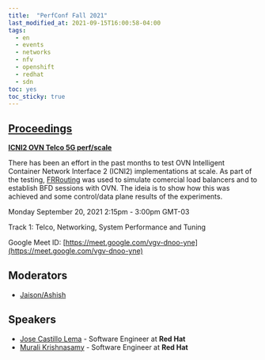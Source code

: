 ```yaml
---
title:  "PerfConf Fall 2021"
last_modified_at: 2021-09-15T16:00:58-04:00
tags:
  - en
  - events
  - networks
  - nfv
  - openshift
  - redhat
  - sdn
toc: yes
toc_sticky: true
---
```


## [Proceedings](https://perfconfall2021.sched.com/)

[**ICNI2 OVN Telco 5G perf/scale**](https://perfconfall2021.sched.com/event/nBpH/icni2-ovn-telco-5g-perfscale)

There has been an effort in the past months to test OVN Intelligent Container Network Interface 2 (ICNI2) implementations at scale. As part of the testing, [FRRouting](http://docs.frrouting.org/en/stable-8.0/) was used to simulate comercial load balancers and to establish BFD sessions with OVN. The ideia is to show how this was achieved and some control/data plane results of the experiments.

Monday September 20, 2021 2:15pm - 3:00pm GMT-03

Track 1: Telco, Networking, System Performance and Tuning

Google Meet ID: [https://meet.google.com/vgv-dnoo-yne](https://meet.google.com/vgv-dnoo-yne)

## Moderators
 - [Jaison/Ashish](https://perfconfall2021.sched.com/moderator/jaisonashish.7huo2c3)

## Speakers
 - [Jose Castillo Lema](https://perfconfall2021.sched.com/speaker/jlema) - Software Engineer at **Red Hat**
 - [Murali Krishnasamy](https://perfconfall2021.sched.com/speaker/murali_krishna.22ykq7wp) - Software Engineer at **Red Hat**



